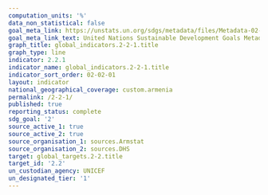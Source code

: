 ```yaml
---
computation_units: '%'
data_non_statistical: false
goal_meta_link: https://unstats.un.org/sdgs/metadata/files/Metadata-02-02-01.pdf
goal_meta_link_text: United Nations Sustainable Development Goals Metadata (pdf 232kB)
graph_title: global_indicators.2-2-1.title
graph_type: line
indicator: 2.2.1
indicator_name: global_indicators.2-2-1.title
indicator_sort_order: 02-02-01
layout: indicator
national_geographical_coverage: custom.armenia
permalink: /2-2-1/
published: true
reporting_status: complete
sdg_goal: '2'
source_active_1: true
source_active_2: true
source_organisation_1: sources.Armstat
source_organisation_2: sources.DHS
target: global_targets.2-2.title
target_id: '2.2'
un_custodian_agency: UNICEF
un_designated_tier: '1'
---
```

